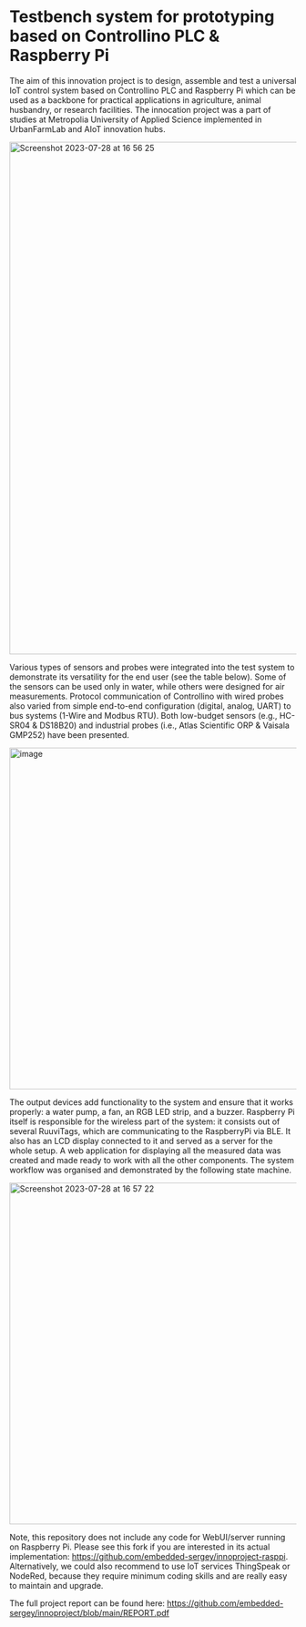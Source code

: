 # Testbench system for prototyping based on Controllino PLC & Raspberry Pi

The aim of this innovation project is to design, assemble and test a universal IoT control system based on Controllino PLC and Raspberry Pi which can be used as a backbone for practical applications in agriculture, animal husbandry, or research facilities. The innocation project was a part of studies at Metropolia University of Applied Science implemented in UrbanFarmLab and AIoT innovation hubs.

<img width="900" alt="Screenshot 2023-07-28 at 16 56 25" src="https://github.com/embedded-sergey/innovation-project/assets/76912739/5897c01e-b310-42c7-8b1f-5bca0ff71727">

Various types of sensors and probes were integrated into the test system to demonstrate its versatility for the end user (see the table below). Some of the sensors can be used only in water, while others were designed for air measurements. Protocol communication of Controllino with wired probes also varied from simple end-to-end configuration (digital, analog, UART) to bus systems (1-Wire and Modbus RTU). Both low-budget sensors (e.g., HC-SR04 & DS18B20) and industrial probes (i.e., Atlas Scientific ORP & Vaisala GMP252) have been presented.

<img width="600" alt="image" src="https://github.com/embedded-sergey/innovation-project/assets/76912739/9f81e211-acd6-48a9-8547-ac476f72afd0">

The output devices add functionality to the system and ensure that it works properly: a water pump, a fan, an RGB LED strip, and a buzzer. Raspberry Pi itself is responsible for the wireless part of the system: it consists out of several RuuviTags, which are communicating to the RaspberryPi via BLE. It also has an LCD display connected to it and served as a server for the whole setup. A web application for displaying all the measured data was created and made ready to work with all the other components. The system workflow was organised and demonstrated by the following state machine. 

<img width="600" alt="Screenshot 2023-07-28 at 16 57 22" src="https://github.com/embedded-sergey/innovation-project/assets/76912739/7999456c-210e-46e0-9295-ad422da693af">

Note, this repository does not include any code for WebUI/server running on Raspberry Pi. Please see this fork if you are interested in its actual implementation: <https://github.com/embedded-sergey/innoproject-rasppi>. Alternatively, we could also recommend to use IoT services ThingSpeak or NodeRed, because they require minimum coding skills and are really easy to maintain and upgrade.

The full project report can be found here: <https://github.com/embedded-sergey/innoproject/blob/main/REPORT.pdf>
